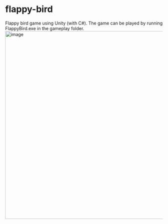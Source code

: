 # flappy-bird
Flappy bird game using Unity (with C#). The game can be played by running FlappyBird.exe in the gameplay folder.
<img width="600" alt="image" src="https://github.com/meghabyte-og/flappy-bird/assets/135510418/e7fbed12-098e-48fa-889b-c1db5c253ade">
